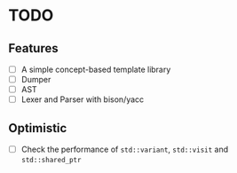 # TODO

## Features

- [ ] A simple concept-based template library
- [ ] Dumper
- [ ] AST
- [ ] Lexer and Parser with bison/yacc

## Optimistic

- [ ] Check the performance of `std::variant`, `std::visit` and `std::shared_ptr`